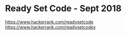 # Ready Set Code - Sept 2018
https://www.hackerrank.com/readysetcode<br>
https://www.hackerrank.com/readysetcodex
